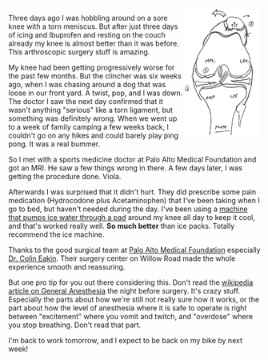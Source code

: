 <!-- 
.. title: Arthroscopy Is Amazing
.. slug: arthroscopy
.. link: 
.. description: 
.. tags: Life
.. date: 2014/08/18 22:20
-->

<img style="float:right" class="postimage" src="/f/sef-left-knee.png" alt="My Left Knee" width=30%>

Three days ago I was hobbling around on a sore knee with a torn
meniscus. But after just three days of icing and Ibuprofen and
resting on the couch already my knee is almost better than it was
before. This arthroscopic surgery stuff is amazing.

My knee had been getting progressively worse for the past few months.
But the clincher was six weeks ago, when I was chasing around a dog that
was loose in our front yard. A twist, pop, and I was down. The doctor
I saw the next day confirmed that it wasn't anything "serious" like a
torn ligament, but something was definitely wrong. When we went up to
a week of family camping a few weeks back, I couldn't go on any hikes
and could barely play ping pong. It was a real bummer.

So I met with a sports medicine doctor at Palo Alto Medical Foundation
and got an MRI. He saw a few things wrong in there. A few days later, I
was getting the procedure done. Viola. 

Afterwards I was surprised that it didn't hurt. They did prescribe
some pain medication (Hydrocodone plus Acetaminophen) that I've
been taking when I go to bed, but haven't needed during the day.
I've been using a [machine that pumps ice water through a pad][ice]
around my knee all day to keep it cool, and that's worked really
well. **So much better** than ice packs. Totally recommend the ice
machine.

Thanks to the good surgical team at [Palo Alto Medical Foundation][pamf]
especially [Dr. Colin Eakin][eakin]. Their surgery center on Willow Road
made the whole experience smooth and reassuring. 

But one pro tip for you out there considering this. Don't read the
[wikipedia article on General Anesthesia][gen] the night before
surgery. It's crazy stuff. Especially the parts about how we're
still not really sure how it works, or the part about how the level
of anesthesia where it is safe to operate is right between "excitement"
where you vomit and twitch, and "overdose" where you stop breathing.
Don't read that part.

I'm back to work tomorrow, and I expect to be back on my bike by next
week!

  [pamf]: http://www.pamf.org/sports/
  [eakin]: http://www.pamf.org/dr-colin-l-eakin.html
  [ice]: http://www.djoglobal.com/products/donjoy/donjoy-iceman-clear3
  [gen]: http://en.wikipedia.org/wiki/General_anaesthesia
